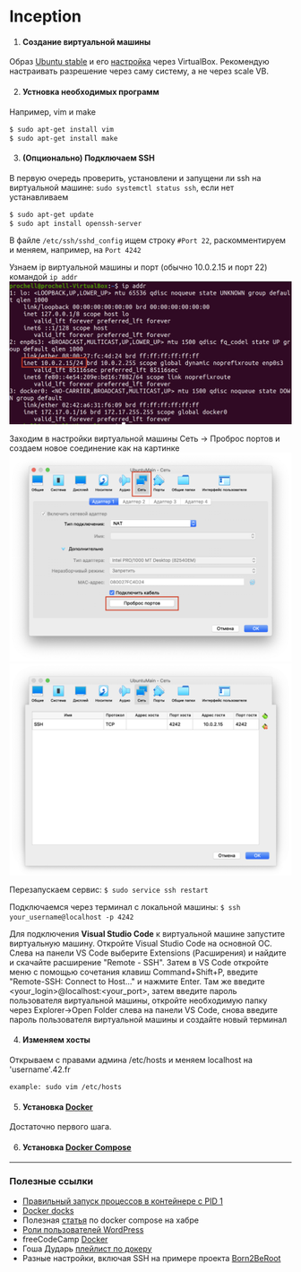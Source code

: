 # Inception

1. #### Создание виртуальной машины

Образ [Ubuntu stable](https://releases.ubuntu.com/20.04/) и его [настройка](https://losst.ru/kak-polzovatsya-virtualbox#2_%D0%A1%D0%BE%D0%B7%D0%B4%D0%B0%D0%BD%D0%B8%D0%B5_%D0%B2%D0%B8%D1%80%D1%82%D1%83%D0%B0%D0%BB%D1%8C%D0%BD%D0%BE%D0%B9_%D0%BC%D0%B0%D1%88%D0%B8%D0%BD%D1%8B) через VirtualBox.
Рекомендую настраивать разрешение через саму систему, а не через scale VB.

2. #### Устновка необходимых программ

Например, vim и make

	$ sudo apt-get install vim
	$ sudo apt-get install make

3. #### (Опционально) Подключаем SSH

В первую очередь проверить, установлени и запущени ли ssh на виртуальной машине:
`sudo systemctl status ssh`, если нет устанавливаем

	$ sudo apt-get update
	$ sudo apt install openssh-server

В файле `/etc/ssh/sshd_config` ищем строку `#Port 22`, раскомментируем и меняем,
например, на `Port 4242`

Узнаем ip виртуальной машины и порт (обычно 10.0.2.15 и порт 22) командой `ip addr`
![img3](./git_srcs/3.png)

Заходим в настройки виртуальной машины
Сеть -> Проброс портов и создаем новое соединение как на картинке
![img1](./git_srcs/1.png) ![img2](./git_srcs/2.png)

Перезапускаем сервис: `$ sudo service ssh restart`

Подключаемся через терминал с локальной машины: `$ ssh your_username@localhost -p 4242`

Для подключения **Visual Studio Code** к виртуальной машине запустите виртуальную машину. Откройте Visual Studio Code на основной ОС. Слева на панели VS Code выберите Extensions (Расширения) и найдите и скачайте расширение "Remote - SSH". Затем в VS Code откройте меню с помощью сочетания клавиш Command+Shift+P, введите "Remote-SSH: Connect to Host..." и нажмите Enter. Там же введите <your_login>@localhost:<your_port>, затем введите пароль пользователя виртуальной машины, откройте необходимую папку через Explorer->Open Folder слева на панели VS Code, снова введите пароль пользователя виртуальной машины и создайте новый терминал

4. #### Изменяем хосты

Открываем с правами админа /etc/hosts и меняем localhost на 'username'.42.fr

	example: sudo vim /etc/hosts

5. #### Установка [Docker](https://www.digitalocean.com/community/tutorials/how-to-install-and-use-docker-compose-on-ubuntu-20-04-ru)

Достаточно первого шага.

6. #### Установка [Docker Compose](https://www.digitalocean.com/community/tutorials/how-to-install-and-use-docker-compose-on-ubuntu-20-04-ru)

---

### Полезные ссылки

- [Правильный запуск процессов в контейнере с PID 1](https://it-lux.ru/docker-entrypoint-pid-1/)
- [Docker docks](https://docs.docker.com/)
- Полезная [статья](https://habr.com/ru/company/ruvds/blog/450312/) по docker compose на хабре
- [Роли пользователей WordPress](https://hostenko.com/wpcafe/tutorials/roli-polzovateley-wordpress-razbiraemsya-kto-est-kto/#:~:text=%D0%92%20WordPress%20%D0%B5%D1%81%D1%82%D1%8C%20%D1%80%D0%B0%D0%B7%D0%BD%D1%8B%D0%B5%20%D1%82%D0%B8%D0%BF%D1%8B,%D1%82%D0%BE%D0%B3%D0%BE%2C%20%D1%87%D1%82%D0%BE%20%D0%BF%D0%BE%D0%BB%D1%8C%D0%B7%D0%BE%D0%B2%D0%B0%D1%82%D0%B5%D0%BB%D1%8E%20%D1%80%D0%B0%D0%B7%D1%80%D0%B5%D1%88%D0%B5%D0%BD%D0%BE%20%D0%B4%D0%B5%D0%BB%D0%B0%D1%82%D1%8C.)
- freeCodeCamp [Docker](https://www.freecodecamp.org/news/docker-simplified-96639a35ff36/)
- Гоша Дударь [плейлист по докеру](https://www.youtube.com/playlist?list=PL0lO_mIqDDFX1c0JHogP5YuZdOVawoepS)
- Разные настройки, включая SSH на примере проекта [Born2BeRoot](https://baigal.medium.com/born2beroot-e6e26dfb50ac)
